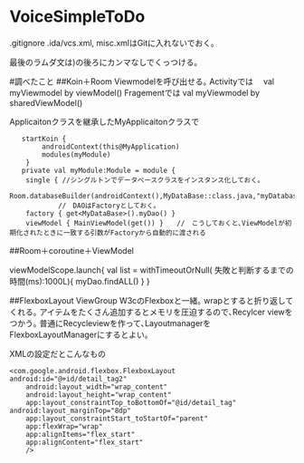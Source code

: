 # VoiceSimpleToDo

.gitignore
.ida/vcs.xml, misc.xmlはGitに入れないでおく｡

最後のラムダ文は)の後ろにカンマなしでくっつける｡

#調べたこと
##Koin＋Room
Viewmodelを呼び出せる｡
Activityでは　
       val myViewmodel by viewModel<MainViewModel>()
Fragementでは 
       val myViewmodel by sharedViewModel<MainViewModel>()

Applicaitonクラスを継承したMyApplicaitonクラスで
       
       startKoin {
            androidContext(this@MyApplication)
            modules(myModule)
        }
       private val myModule:Module = module {
        single { //シングルトンでデータベースクラスをインスタンス化しておく｡
            Room.databaseBuilder(androidContext(),MyDataBase::class.java,"myDatabase.db").build()
                //　DAOはFactoryとしておく｡
        factory { get<MyDataBase>().myDao() }
        viewModel { MainViewModel(get()) }　　//　こうしておくと､ViewModelが初期化されたときに一致する引数がFactoryから自動的に渡される
##Room＋coroutine＋ViewModel
  
 viewModelScope.launch{
    val list = withTimeoutOrNull( 失敗と判断するまでの時間(ms):1000L){
        myDao.findALL()
    }
  }

##FlexboxLayout
ViewGroup
W3cのFlexboxと一緒｡
wrapとすると折り返してくれる｡
アイテムをたくさん追加するとメモリを圧迫するので､Recylcer viewをつかう｡
普通にRecycleviewを作って､LayoutmanagerをFlexboxLayoutManagerにするとよい｡


XMLの設定だとこんなもの


    <com.google.android.flexbox.FlexboxLayout android:id="@+id/detail_tag2"
        android:layout_width="wrap_content"
        android:layout_height="wrap_content"
        app:layout_constraintTop_toBottomOf="@id/detail_tag" android:layout_marginTop="8dp"
        app:layout_constraintStart_toStartOf="parent"
        app:flexWrap="wrap"
        app:alignItems="flex_start"
        app:alignContent="flex_start"
        />
